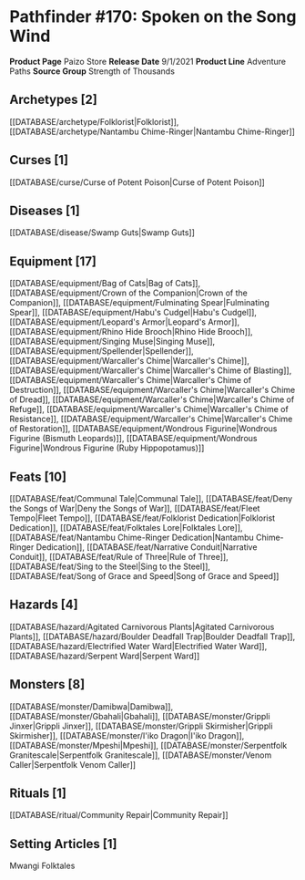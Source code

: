 ﻿---
id: '97'
name: Pathfinder 170. Spoken on the Song Wind
rarity: Common
type: Source

---
# Pathfinder #170: Spoken on the Song Wind

**Product Page** Paizo Store
**Release Date** 9/1/2021
**Product Line** Adventure Paths
**Source Group** Strength of Thousands

## Archetypes [2]

[[DATABASE/archetype/Folklorist|Folklorist]], [[DATABASE/archetype/Nantambu Chime-Ringer|Nantambu Chime-Ringer]]

## Curses [1]

[[DATABASE/curse/Curse of Potent Poison|Curse of Potent Poison]]

## Diseases [1]

[[DATABASE/disease/Swamp Guts|Swamp Guts]]

## Equipment [17]

[[DATABASE/equipment/Bag of Cats|Bag of Cats]], [[DATABASE/equipment/Crown of the Companion|Crown of the Companion]], [[DATABASE/equipment/Fulminating Spear|Fulminating Spear]], [[DATABASE/equipment/Habu's Cudgel|Habu's Cudgel]], [[DATABASE/equipment/Leopard's Armor|Leopard's Armor]], [[DATABASE/equipment/Rhino Hide Brooch|Rhino Hide Brooch]], [[DATABASE/equipment/Singing Muse|Singing Muse]], [[DATABASE/equipment/Spellender|Spellender]], [[DATABASE/equipment/Warcaller's Chime|Warcaller's Chime]], [[DATABASE/equipment/Warcaller's Chime|Warcaller's Chime of Blasting]], [[DATABASE/equipment/Warcaller's Chime|Warcaller's Chime of Destruction]], [[DATABASE/equipment/Warcaller's Chime|Warcaller's Chime of Dread]], [[DATABASE/equipment/Warcaller's Chime|Warcaller's Chime of Refuge]], [[DATABASE/equipment/Warcaller's Chime|Warcaller's Chime of Resistance]], [[DATABASE/equipment/Warcaller's Chime|Warcaller's Chime of Restoration]], [[DATABASE/equipment/Wondrous Figurine|Wondrous Figurine (Bismuth Leopards)]], [[DATABASE/equipment/Wondrous Figurine|Wondrous Figurine (Ruby Hippopotamus)]]

## Feats [10]

[[DATABASE/feat/Communal Tale|Communal Tale]], [[DATABASE/feat/Deny the Songs of War|Deny the Songs of War]], [[DATABASE/feat/Fleet Tempo|Fleet Tempo]], [[DATABASE/feat/Folklorist Dedication|Folklorist Dedication]], [[DATABASE/feat/Folktales Lore|Folktales Lore]], [[DATABASE/feat/Nantambu Chime-Ringer Dedication|Nantambu Chime-Ringer Dedication]], [[DATABASE/feat/Narrative Conduit|Narrative Conduit]], [[DATABASE/feat/Rule of Three|Rule of Three]], [[DATABASE/feat/Sing to the Steel|Sing to the Steel]], [[DATABASE/feat/Song of Grace and Speed|Song of Grace and Speed]]

## Hazards [4]

[[DATABASE/hazard/Agitated Carnivorous Plants|Agitated Carnivorous Plants]], [[DATABASE/hazard/Boulder Deadfall Trap|Boulder Deadfall Trap]], [[DATABASE/hazard/Electrified Water Ward|Electrified Water Ward]], [[DATABASE/hazard/Serpent Ward|Serpent Ward]]

## Monsters [8]

[[DATABASE/monster/Damibwa|Damibwa]], [[DATABASE/monster/Gbahali|Gbahali]], [[DATABASE/monster/Grippli Jinxer|Grippli Jinxer]], [[DATABASE/monster/Grippli Skirmisher|Grippli Skirmisher]], [[DATABASE/monster/I'iko Dragon|I'iko Dragon]], [[DATABASE/monster/Mpeshi|Mpeshi]], [[DATABASE/monster/Serpentfolk Granitescale|Serpentfolk Granitescale]], [[DATABASE/monster/Venom Caller|Serpentfolk Venom Caller]]

## Rituals [1]

[[DATABASE/ritual/Community Repair|Community Repair]]

## Setting Articles [1]

Mwangi Folktales